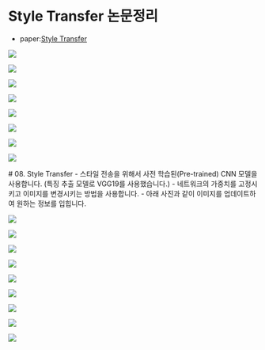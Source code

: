 # Style Transfer 논문정리

* paper:[Style Transfer](https://ieeexplore.ieee.org/document/7780634)
<p align="left">
    <img src="images/1.PNG">
</p>

<p align="left">
    <img src="images/2.PNG">
</p>
<p align="left">
    <img src="images/3.PNG">
</p>
<p align="left">
    <img src="images/4.PNG">
</p>
<p align="left">
    <img src="images/5.PNG">
</p>
<p align="left">
    <img src="images/6.PNG">
</p>
<p align="left">
    <img src="images/7.PNG">
</p>
<p align="left">
    <img src="images/8.PNG">
</p>
# 08. Style Transfer
- 스타일 전송을 위해서 사전 학습된(Pre-trained) CNN 모델을 사용합니다. (특징 추출 모델로 VGG19를 사용했습니다.)
- 네트워크의 가중치를 고정시키고 이미지를 변경시키는 방법을 사용합니다.
- 아래 사진과 같이 이미지를 업데이트하여 원하는 정보를 입힙니다.
<p align="left">
    <img src="images/9.PNG">
</p>
<p align="left">
    <img src="images/10.PNG">
</p>
<p align="left">
    <img src="images/11.PNG">
</p>
<p align="left">
    <img src="images/12.PNG">
</p>
<p align="left">
    <img src="images/13.PNG">
</p>
<p align="left">
    <img src="images/14.PNG">
</p>
<p align="left">
    <img src="images/15.PNG">
</p>
<p align="left">
    <img src="images/16.PNG">
</p>
<p align="left">
    <img src="images/17.PNG">
</p>
